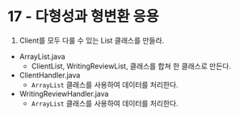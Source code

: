 # 17 - 다형성과 형변환 응용
1) Client를 모두 다룰 수 있는 List 클래스를 만들라.

- ArrayList.java
    - ClientList, WritingReviewList, 클래스를 합쳐 한 클래스로 만든다.
- ClientHandler.java
    - `ArrayList` 클래스를 사용하여 데이터를 처리한다.
- WritingReviewHandler.java
    - `ArrayList` 클래스를 사용하여 데이터를 처리한다.
